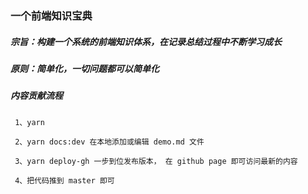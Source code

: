 ### 一个前端知识宝典

##### 宗旨：构建一个系统的前端知识体系，在记录总结过程中不断学习成长

##### 原则：简单化，一切问题都可以简单化

##### 内容贡献流程

```
 1、yarn 

 2、yarn docs:dev 在本地添加或编辑 demo.md 文件
 
 3、yarn deploy-gh 一步到位发布版本， 在 github page 即可访问最新的内容

 4、把代码推到 master 即可

```
